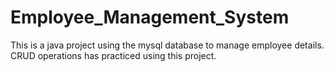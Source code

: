 # Employee_Management_System
This is a java project using the mysql database to manage employee details.
CRUD operations has practiced using this project.
